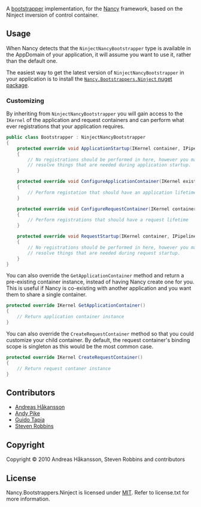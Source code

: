 A [bootstrapper](https://github.com/NancyFx/Nancy/wiki/Bootstrapper) implementation, for the [Nancy](http://nancyfx.org) framework, based on the Ninject inversion of control container.

## Usage

When Nancy detects that the `NinjectNancyBootstrapper` type is available in the AppDomain of your application, it will assume you want to use it, rather than the default one.

The easiest way to get the latest version of `NinjectNancyBootstrapper` in your application is to install the [`Nancy.Bootstrappers.Ninject` nuget package](http://www.nuget.org/packages/Nancy.Bootstrappers.Ninject/).

### Customizing

By inheriting from `NinjectNancyBootstrapper` you will gain access to the `IKernel` of the application and request containers and can perform what ever registrations that your application requires.

```c#
public class Bootstrapper : NinjectNancyBootstrapper
{
    protected override void ApplicationStartup(IKernel container, IPipelines pipelines)
    {
        // No registrations should be performed in here, however you may
        // resolve things that are needed during application startup.
    }

    protected override void ConfigureApplicationContainer(IKernel existingContainer)
    {
        // Perform registation that should have an application lifetime
    }

    protected override void ConfigureRequestContainer(IKernel container, NancyContext context)
    {
        // Perform registrations that should have a request lifetime
    }

    protected override void RequestStartup(IKernel container, IPipelines pipelines, NancyContext context)
    {
        // No registrations should be performed in here, however you may
        // resolve things that are needed during request startup.
    }
}
```

You can also override the `GetApplicationContainer` method and return a pre-existing container instance, instead of having Nancy create one for you. This is useful if Nancy is co-existing with another application and you want them to share a single container.

```c#
protected override IKernel GetApplicationContainer()
{
    // Return application container instance
}
```

You can also override the `CreateRequestContainer` method so that you could customize your child container. By default, the request container's binding scope is singleton as this would be the most common case.

```c#
protected override IKernel CreateRequestContainer()
{
    // Return request contaner instance
}
```

## Contributors

* [Andreas Håkansson](http://github.com/thecodejunkie)
* [Andy Pike](http://github.com/andypike)
* [Guido Tapia](http://github.com/gatapia)
* [Steven Robbins](http://github.com/grumpydev)

## Copyright

Copyright © 2010 Andreas Håkansson, Steven Robbins and contributors

## License

Nancy.Bootstrappers.Ninject is licensed under [MIT](http://www.opensource.org/licenses/mit-license.php "Read more about the MIT license form"). Refer to license.txt for more information.
